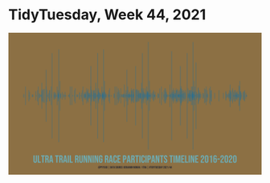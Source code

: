 # TidyTuesday, Week 44, 2021

![](https://raw.githubusercontent.com/pyykkojuha/tidytuesday/main/R/2021_44/TIDY_2021_44.png)  
